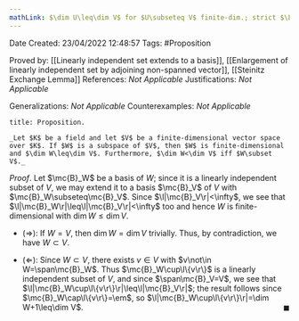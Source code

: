```yaml
---
mathLink: $\dim U\leq\dim V$ for $U\subseteq V$ finite-dim.; strict $\Leftrightarrow$ $U\subset V$
---
```


<div class="topSpace"></div>

Date Created: 23/04/2022 12:48:57
Tags: #Proposition

Proved by: [[Linearly independent set extends to a basis]], [[Enlargement of linearly independent set by adjoining non-spanned vector]], [[Steinitz Exchange Lemma]]
References: _Not Applicable_
Justifications: _Not Applicable_

Generalizations: _Not Applicable_
Counterexamples: _Not Applicable_

``` ad-Proposition
title: Proposition.

_Let $K$ be a field and let $V$ be a finite-dimensional vector space over $K$. If $W$ is a subspace of $V$, then $W$ is finite-dimensional and $\dim W\leq\dim V$. Furthermore, $\dim W<\dim V$ iff $W\subset V$._

```

_Proof_. Let $\mc{B}_W$ be a basis of $W$; since it is a linearly independent subset of $V$, we may extend it to a basis $\mc{B}_V$ of $V$ with $\mc{B}_W\subseteq\mc{B}_V$. Since $\l|\mc{B}_V\r|<\infty$, we see that $\l|\mc{B}_W\r|\leq\l|\mc{B}_V\r|<\infty$ too and hence $W$ is finite-dimensional with $\dim W\leq\dim V$.
* ($\Rightarrow$): If $W=V$, then $\dim W=\dim V$ trivially. Thus, by contradiction, we have $W\subset V$.

* ($\Leftarrow$): Since $W\subset V$, there exists $v\in V$ with $v\not\in W=\span\mc{B}_W$. Thus $\mc{B}_W\cup\l\{v\r\}$ is a linearly independent subset of $V$, and since $\span\mc{B}_V=V$, we see that $\l|\mc{B}_W\cup\l\{v\r\}\r|\leq\l|\mc{B}_V\r|$; the result follows since $\mc{B}_W\cap\l\{v\r\}=\em$, so $\l|\mc{B}_W\cup\l\{v\r\}\r|=\dim W+1\leq\dim V$.<span style="float:right;">$\blacksquare$</span>
